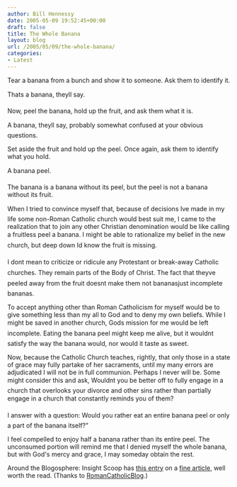 ```yaml
---
author: Bill Hennessy
date: 2005-05-09 19:52:45+00:00
draft: false
title: The Whole Banana
layout: blog
url: /2005/05/09/the-whole-banana/
categories:
- Latest
---
```


Tear a banana from a bunch and show it to someone.  Ask them to identify it.

 Thats a banana, theyll say.

Now, peel the banana, hold up the fruit, and ask them what it is.

A banana, theyll say, probably somewhat confused at your obvious questions.

Set aside the fruit and hold up the peel.  Once again, ask them to identify what you hold.

A banana peel.

The banana is a banana without its peel, but the peel is not a banana without its fruit.

When I tried to convince myself that, because of decisions Ive made in my life some non-Roman Catholic church would best suit me, I came to the realization that to join any other Christian denomination would be like calling a fruitless peel a banana.  I might be able to rationalize my belief in the new church, but deep down Id know the fruit is missing.

I dont mean to criticize or ridicule any Protestant or break-away Catholic churches.  They remain parts of the Body of Christ.  The fact that theyve peeled away from the fruit doesnt make them not bananasjust incomplete bananas.

To accept anything other than Roman Catholicism for myself would be to give something less than my all to God and to deny my own beliefs.  While I might be saved in another church, Gods mission for me would be left incomplete.  Eating the banana peel might keep me alive, but it wouldnt satisfy the way the banana would, nor would it taste as sweet.

Now, because the Catholic Church teaches, rightly, that only those in a state of grace may fully partake of her sacraments, until my many errors are adjudicated I will not be in full communion.  Perhaps I never will be. Some might consider this and ask, Wouldnt you be better off to fully engage in a church that overlooks your divorce and other sins rather than partially engage in a church that constantly reminds you of them?

I answer with a question:  Would you rather eat an entire banana peel or only a part of the banana itself?"

I feel compelled to enjoy half a banana rather than its entire peel.  The unconsumed portion will  remind me that I denied myself the whole banana, but with God's mercy and grace, I may someday obtain the rest.

Around the Blogosphere:
Insight Scoop has [this entry](https://insightscoop.typepad.com/2004/2005/05/stop_being_theo.html) on a [fine article](https://www.dailyrepublic.com/articles/2005/05/01/religious_news/religion3.txt), well worth the read.  (Thanks to [RomanCatholicBlog](https://www.romancatholicblog.com/).)


 
